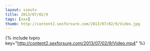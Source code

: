 ```yaml
--- 
layout: sieutv
title: 2013/07/02/9
tags: [xxx]
thumb: http://content2.sexforsure.com/2013/07/02/9/Video.jpg
---
```

{% include tvpro key="http://content2.sexforsure.com/2013/07/02/9/Video.mp4" %} 
